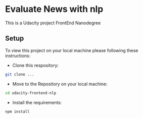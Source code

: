 # Evaluate News with nlp

This is a Udacity project FrontEnd Nanodegree

## Setup

To view this project on your local machine please following these instructions:

* Clone this respository:
```bash
git clone ...
```

* Move to the Repository on your local machine:
```bash
cd udacity-frontend-nlp
```

* Install the requirements:
```bash
npm install
```

